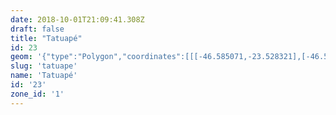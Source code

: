 ```yaml
---
date: 2018-10-01T21:09:41.308Z
draft: false
title: "Tatuapé"
id: 23
geom: '{"type":"Polygon","coordinates":[[[-46.585071,-23.528321],[-46.584791,-23.528926],[-46.584841,-23.529078],[-46.58465,-23.529685],[-46.584549,-23.52972],[-46.584149,-23.530653],[-46.584215,-23.530718],[-46.584055,-23.531028],[-46.583625,-23.53265],[-46.583704,-23.532823],[-46.583166,-23.534968],[-46.583101,-23.535219],[-46.582947,-23.535375],[-46.582265,-23.538056],[-46.58212,-23.538369],[-46.581495,-23.539273],[-46.581252,-23.53986],[-46.579793,-23.54613],[-46.579895,-23.546069],[-46.579979,-23.546155],[-46.579181,-23.549417],[-46.578581,-23.549214],[-46.57829,-23.549888],[-46.577527,-23.551272],[-46.577111,-23.551829],[-46.576576,-23.552178],[-46.574724,-23.552584],[-46.573001,-23.552486],[-46.571177,-23.552126],[-46.571057,-23.552502],[-46.570958,-23.552607],[-46.569769,-23.55279],[-46.569544,-23.55298],[-46.569417,-23.553303],[-46.568969,-23.553569],[-46.567036,-23.552835],[-46.561893,-23.553328],[-46.560203,-23.554449],[-46.559093,-23.554982],[-46.555869,-23.555844],[-46.554149,-23.556146],[-46.55407,-23.556018],[-46.553805,-23.552863],[-46.553837,-23.552698],[-46.555964,-23.544643],[-46.556732,-23.542694],[-46.557203,-23.540568],[-46.558121,-23.537106],[-46.558067,-23.537049],[-46.556482,-23.536748],[-46.55635,-23.536772],[-46.548264,-23.535049],[-46.548478,-23.534351],[-46.548688,-23.533929],[-46.548971,-23.533563],[-46.549352,-23.533233],[-46.549962,-23.532911],[-46.551689,-23.53226],[-46.552233,-23.531856],[-46.552577,-23.531443],[-46.553512,-23.531336],[-46.55371,-23.531011],[-46.553975,-23.529901],[-46.55415,-23.529439],[-46.557107,-23.525125],[-46.557675,-23.524092],[-46.55837,-23.523056],[-46.558706,-23.523224],[-46.559311,-23.523392],[-46.55996,-23.523479],[-46.561212,-23.523495],[-46.563422,-23.523392],[-46.564377,-23.523572],[-46.565279,-23.523817],[-46.566064,-23.524156],[-46.569104,-23.525807],[-46.570206,-23.526165],[-46.572202,-23.526447],[-46.575385,-23.52616],[-46.576481,-23.526223],[-46.578905,-23.526739],[-46.581142,-23.527353],[-46.58378,-23.527952],[-46.585071,-23.528321]]]}'
slug: 'tatuape'
name: 'Tatuapé'
id: '23'
zone_id: '1'
---
```

		